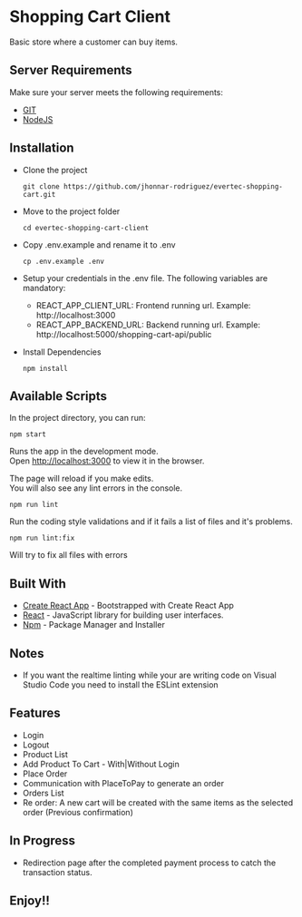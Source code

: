 # Shopping Cart Client

Basic store where a customer can buy items.

## Server Requirements

Make sure your server meets the following requirements:

- [GIT](https://git-scm.com/)
- [NodeJS](https://nodejs.org/es/)

## Installation
- Clone the project

    ```git clone https://github.com/jhonnar-rodriguez/evertec-shopping-cart.git```

- Move to the project folder

    ```cd evertec-shopping-cart-client```
 
- Copy .env.example and rename it to .env

    ```cp .env.example .env```

- Setup your credentials in the .env file. The following variables are mandatory:
    * REACT_APP_CLIENT_URL: Frontend running url. Example: http://localhost:3000
    * REACT_APP_BACKEND_URL: Backend running url. Example: http://localhost:5000/shopping-cart-api/public
 
- Install Dependencies

    ```npm install```

## Available Scripts

In the project directory, you can run:

```npm start```

Runs the app in the development mode.<br />
Open [http://localhost:3000](http://localhost:3000) to view it in the browser.

The page will reload if you make edits.<br />
You will also see any lint errors in the console.

```npm run lint```

Run the coding style validations and if it fails a list of files and it's problems.

```npm run lint:fix```

Will try to fix all files with errors

## Built With

- [Create React App](https://create-react-app.dev/docs/getting-started/) - Bootstrapped with Create React App
- [React](https://es.reactjs.org/) - JavaScript library for building user interfaces.
- [Npm](https://www.npmjs.com/) - Package Manager and Installer

## Notes
- If you want the realtime linting while your are writing code on Visual Studio Code you need to install the ESLint extension

## Features
- Login
- Logout
- Product List
- Add Product To Cart - With|Without Login
- Place Order
- Communication with PlaceToPay to generate an order
- Orders List
- Re order: A new cart will be created with the same items as the selected order (Previous confirmation)

## In Progress
- Redirection page after the completed payment process to catch the transaction status.

## Enjoy!!